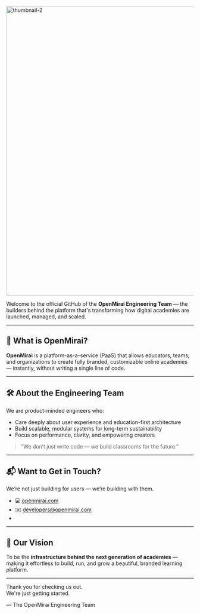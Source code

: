 
<img width="775" alt="thumbnail-2" src="https://github.com/user-attachments/assets/b380dae2-49c7-4f09-80aa-597143e7451f" />

Welcome to the official GitHub of the **OpenMirai Engineering Team** — the builders behind the platform that's transforming how digital academies are launched, managed, and scaled.

---

## 🚀 What is OpenMirai?

**OpenMirai** is a platform-as-a-service (PaaS) that allows educators, teams, and organizations to create fully branded, customizable online academies — instantly, without writing a single line of code.

---

## 🛠 About the Engineering Team

We are product-minded engineers who:

- Care deeply about user experience and education-first architecture
- Build scalable, modular systems for long-term sustainability
- Focus on performance, clarity, and empowering creators

> “We don’t just write code — we build classrooms for the future.”

---

## 📬 Want to Get in Touch?

We’re not just building for users — we’re building with them.

- 💻 [openmirai.com](https://openmirai.com)
- ✉️ developers@openmirai.com
- 
---

## 🧭 Our Vision

To be the **infrastructure behind the next generation of academies** — making it effortless to build, run, and grow a beautiful, branded learning platform.

---

Thank you for checking us out.  
We're just getting started.

— The OpenMirai Engineering Team
